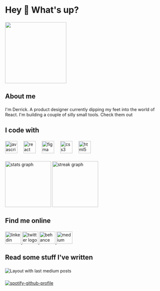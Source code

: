 <h1 align="left">Hey 👋 What's up?</h1>

###

<div align="left">
  <img height="200" src="https://media.licdn.com/dms/image/D4D16AQHhVcNpUdgTRQ/profile-displaybackgroundimage-shrink_350_1400/0/1684082130678?e=1705536000&v=beta&t=1mG9h4yfOjqZW8Yk0-D6lLi70ZuWIW88wUWCmBUbNqE"  />
</div>

###

<h2 align="left">About me</h2>

###

<p align="left">I'm Derrick. A product designer currently dipping my feet into the world of React. I'm building a couple of silly small tools. Check them out</p>

###

<h2 align="left">I code with</h2>

###

<div align="left">
  <img src="https://cdn.jsdelivr.net/gh/devicons/devicon/icons/javascript/javascript-original.svg" height="40" alt="javascript logo"  />
  <img width="12" />
  <img src="https://cdn.jsdelivr.net/gh/devicons/devicon/icons/react/react-original.svg" height="40" alt="react logo"  />
  <img width="12" />
  <img src="https://cdn.jsdelivr.net/gh/devicons/devicon/icons/figma/figma-original.svg" height="40" alt="figma logo"  />
  <img width="12" />
  <img src="https://cdn.jsdelivr.net/gh/devicons/devicon/icons/css3/css3-original.svg" height="40" alt="css3 logo"  />
  <img width="12" />
  <img src="https://cdn.jsdelivr.net/gh/devicons/devicon/icons/html5/html5-original.svg" height="40" alt="html5 logo"  />
</div>

###

<div align="left">
  <img src="https://github-readme-stats.vercel.app/api?username=uxderrick&hide_title=false&hide_rank=false&show_icons=true&include_all_commits=true&count_private=true&disable_animations=false&theme=dracula&locale=en&hide_border=false&order=1" height="150" alt="stats graph"  />
<!--   <img src="https://github-readme-stats.vercel.app/api/top-langs?username=uxderrick&locale=en&hide_title=false&layout=compact&card_width=320&langs_count=5&theme=dracula&hide_border=false&order=2" height="150" alt="languages graph"  /> -->
  <img src="https://streak-stats.demolab.com?user=uxderrick&locale=en&mode=daily&theme=dracula&hide_border=false&border_radius=5&order=3" height="150" alt="streak graph"  />
</div>

###

<h2 align="left">Find me online</h2>

###

<div align="left">
  <a href="https://www.linkedin.com/in/tsormed/" target="_blank">
    <img src="https://raw.githubusercontent.com/maurodesouza/profile-readme-generator/master/src/assets/icons/social/linkedin/default.svg" width="52" height="40" alt="linkedin logo"  />
  </a>
  <a href="https://twitter.com/uxderrick" target="_blank">
    <img src="https://raw.githubusercontent.com/maurodesouza/profile-readme-generator/master/src/assets/icons/social/twitter/default.svg" width="52" height="40" alt="twitter logo"  />
  </a>
  <a href="https://www.behance.net/uxderrick" target="_blank">
    <img src="https://raw.githubusercontent.com/maurodesouza/profile-readme-generator/master/src/assets/icons/social/behance/default.svg" width="52" height="40" alt="behance logo"  />
  </a>
  <a href="https://medium.com/@uxderrick" target="_blank">
    <img src="https://raw.githubusercontent.com/maurodesouza/profile-readme-generator/master/src/assets/icons/social/medium/default.svg" width="52" height="40" alt="medium logo"  />
  </a>
</div>

###

<h2 align="left">Read some stuff I've written</h2>

###

<div align="left">
  <img src="https://github-read-medium-git-main.pahlevikun.vercel.app/latest?limit=4&username=uxderrick&theme=ayu-mirage" alt="Layout with last medium posts"  />
</div>

###

[![spotify-github-profile](https://spotify-github-profile.vercel.app/api/view?uid=31brmkjqfw2h2sn6jaysbchh63vm&cover_image=true&theme=compact&show_offline=false&background_color=121212&interchange=false)](https://github.com/kittinan/spotify-github-profile)
